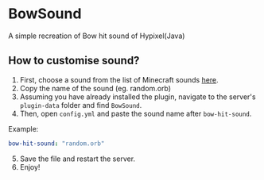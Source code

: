 # BowSound

A simple recreation of Bow hit sound of Hypixel(Java)

## How to customise sound?

1. First, choose a sound from the list of Minecraft sounds [here](https://www.digminecraft.com/lists/sound_list_pe.php).
2. Copy the name of the sound (eg. random.orb)
3. Assuming you have already installed the plugin, navigate to the server's `plugin-data` folder and find `BowSound`.
4. Then, open `config.yml` and paste the sound name after `bow-hit-sound`.

Example:<br />
```yaml
bow-hit-sound: "random.orb"
```

5. Save the file and restart the server.
6. Enjoy!
